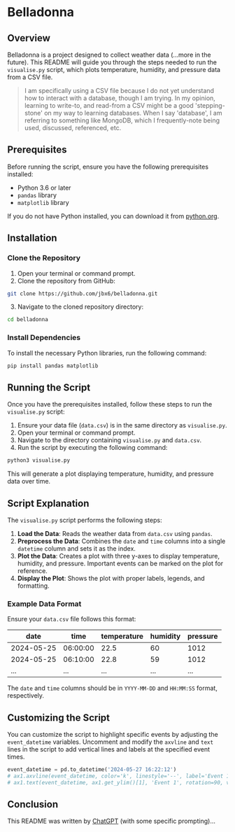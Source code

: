 # Belladonna

## Overview

Belladonna is a project designed to collect weather data (...more in the future). This README will guide you through the steps needed to run the `visualise.py` script, which plots temperature, humidity, and pressure data from a CSV file.

>I am specifically using a CSV file because I do not yet understand how to interact with a database, though I am trying. In my opinion, learning to write-to, and read-from a CSV might be a good 'stepping-stone' on my way to learning databases. When I say 'database', I am referring to something like MongoDB, which I frequently-note being used, discussed, referenced, etc. 

## Prerequisites

Before running the script, ensure you have the following prerequisites installed:

- Python 3.6 or later
- `pandas` library
- `matplotlib` library

If you do not have Python installed, you can download it from [python.org](https://www.python.org/downloads/).

## Installation

### Clone the Repository

1. Open your terminal or command prompt.
2. Clone the repository from GitHub:

```sh
git clone https://github.com/jbx6/belladonna.git
```

3. Navigate to the cloned repository directory:

```sh
cd belladonna
```

### Install Dependencies

To install the necessary Python libraries, run the following command:

```sh
pip install pandas matplotlib
```

## Running the Script

Once you have the prerequisites installed, follow these steps to run the `visualise.py` script:

1. Ensure your data file (`data.csv`) is in the same directory as `visualise.py`.
2. Open your terminal or command prompt.
3. Navigate to the directory containing `visualise.py` and `data.csv`.
4. Run the script by executing the following command:

```sh
python3 visualise.py
```

This will generate a plot displaying temperature, humidity, and pressure data over time.

## Script Explanation

The `visualise.py` script performs the following steps:

1. **Load the Data**: Reads the weather data from `data.csv` using `pandas`.
2. **Preprocess the Data**: Combines the `date` and `time` columns into a single `datetime` column and sets it as the index.
3. **Plot the Data**: Creates a plot with three y-axes to display temperature, humidity, and pressure. Important events can be marked on the plot for reference.
4. **Display the Plot**: Shows the plot with proper labels, legends, and formatting.

### Example Data Format

Ensure your `data.csv` file follows this format:

| date       | time     | temperature | humidity | pressure |
|------------|----------|-------------|----------|----------|
| 2024-05-25 | 06:00:00 | 22.5        | 60       | 1012     |
| 2024-05-25 | 06:10:00 | 22.8        | 59       | 1012     |
| ...        | ...      | ...         | ...      | ...      |

The `date` and `time` columns should be in `YYYY-MM-DD` and `HH:MM:SS` format, respectively.

## Customizing the Script

You can customize the script to highlight specific events by adjusting the `event_datetime` variables. Uncomment and modify the `axvline` and `text` lines in the script to add vertical lines and labels at the specified event times.

```python
event_datetime = pd.to_datetime('2024-05-27 16:22:12')
# ax1.axvline(event_datetime, color='k', linestyle='--', label='Event 1')
# ax1.text(event_datetime, ax1.get_ylim()[1], 'Event 1', rotation=90, verticalalignment='center', color='k')
```

## Conclusion

This README was written by [ChatGPT](https://openai.com/chatgpt/) (with some specific prompting)...